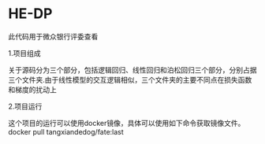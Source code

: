 # HE-DP  

此代码用于微众银行评委查看  

1.项目组成  

关于源码分为三个部分，包括逻辑回归、线性回归和泊松回归三个部分，分别占据三个文件夹.由于线性模型的交互逻辑相似，三个文件夹的主要不同点在损失函数和梯度的扰动上  

2.项目运行  

这个项目的运行可以使用docker镜像，具体可以使用如下命令获取镜像文件。docker pull tangxiandedog/fate:last
